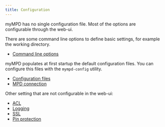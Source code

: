 ```yaml
---
title: Configuration
---
```


myMPD has no single configuration file. Most of the options are configurable through the web-ui.

There are some command line options to define basic settings, for example the working directory.

- [Command line options](command-line-options.md)

myMPD populates at first startup the default configuration files. You can configure this files with the `mympd-config` utility.

- [Configuration files](configuration-files.md)
- [MPD connection](mpd-connection.md)

Other setting that are not configurable in the web-ui:

- [ACL](acl.md)
- [Logging](logging.md)
- [SSL](ssl.md)
- [Pin protection](pin-protection.md)
